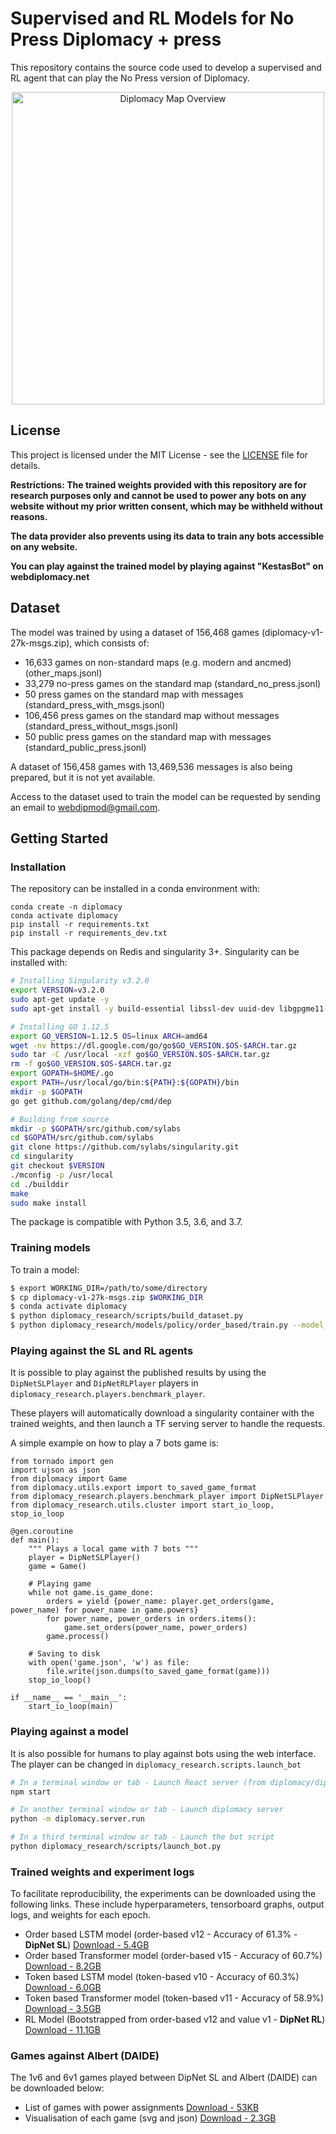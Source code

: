 # Supervised and RL Models for No Press Diplomacy + press

This repository contains the source code used to develop a supervised and RL agent that can play the No Press version of Diplomacy.  

<p align="center">
  <img width="500" src="docs/images/map_overview.png" alt="Diplomacy Map Overview">
</p>

## License

This project is licensed under the MIT License - see the [LICENSE](LICENSE) file for details.

**Restrictions: The trained weights provided with this repository are for research purposes only and cannot be used to power any bots on any website without my prior written consent, which may be withheld without reasons.**

**The data provider also prevents using its data to train any bots accessible on any website.**

**You can play against the trained model by playing against "KestasBot" on webdiplomacy.net**

## Dataset

The model was trained by using a dataset of 156,468 games (diplomacy-v1-27k-msgs.zip), which consists of:

- 16,633 games on non-standard maps (e.g. modern and ancmed) (other_maps.jsonl)
- 33,279 no-press games on the standard map (standard_no_press.jsonl)
- 50 press games on the standard map with messages (standard_press_with_msgs.jsonl)
- 106,456 press games on the standard map without messages (standard_press_without_msgs.jsonl)
- 50 public press games on the standard map with messages (standard_public_press.jsonl)

A dataset of 156,458 games with 13,469,536 messages is also being prepared, but it is not yet available.

Access to the dataset used to train the model can be requested by sending an email to webdipmod@gmail.com.


## Getting Started

### Installation

The repository can be installed in a conda environment with:

```python3
conda create -n diplomacy
conda activate diplomacy
pip install -r requirements.txt
pip install -r requirements_dev.txt
```

This package depends on Redis and singularity 3+. Singularity can be installed with:

```bash
# Installing Singularity v3.2.0
export VERSION=v3.2.0
sudo apt-get update -y
sudo apt-get install -y build-essential libssl-dev uuid-dev libgpgme11-dev libseccomp-dev pkg-config squashfs-tools

# Installing GO 1.12.5
export GO_VERSION=1.12.5 OS=linux ARCH=amd64
wget -nv https://dl.google.com/go/go$GO_VERSION.$OS-$ARCH.tar.gz
sudo tar -C /usr/local -xzf go$GO_VERSION.$OS-$ARCH.tar.gz
rm -f go$GO_VERSION.$OS-$ARCH.tar.gz
export GOPATH=$HOME/.go
export PATH=/usr/local/go/bin:${PATH}:${GOPATH}/bin
mkdir -p $GOPATH
go get github.com/golang/dep/cmd/dep

# Building from source
mkdir -p $GOPATH/src/github.com/sylabs
cd $GOPATH/src/github.com/sylabs
git clone https://github.com/sylabs/singularity.git
cd singularity
git checkout $VERSION
./mconfig -p /usr/local
cd ./builddir
make
sudo make install
```

The package is compatible with Python 3.5, 3.6, and 3.7.

### Training models

To train a model:

```bash
$ export WORKING_DIR=/path/to/some/directory
$ cp diplomacy-v1-27k-msgs.zip $WORKING_DIR
$ conda activate diplomacy
$ python diplomacy_research/scripts/build_dataset.py
$ python diplomacy_research/models/policy/order_based/train.py --model_id 12
```

### Playing against the SL and RL agents

It is possible to play against the published results by using the `DipNetSLPlayer` and `DipNetRLPlayer` players in `diplomacy_research.players.benchmark_player`.

These players will automatically download a singularity container with the trained weights, and then launch a TF serving server to handle the requests.

A simple example on how to play a 7 bots game is:

```python3
from tornado import gen
import ujson as json
from diplomacy import Game
from diplomacy.utils.export import to_saved_game_format
from diplomacy_research.players.benchmark_player import DipNetSLPlayer
from diplomacy_research.utils.cluster import start_io_loop, stop_io_loop

@gen.coroutine
def main():
    """ Plays a local game with 7 bots """
    player = DipNetSLPlayer()
    game = Game()

    # Playing game
    while not game.is_game_done:
        orders = yield {power_name: player.get_orders(game, power_name) for power_name in game.powers}
        for power_name, power_orders in orders.items():
            game.set_orders(power_name, power_orders)
        game.process()

    # Saving to disk
    with open('game.json', 'w') as file:
        file.write(json.dumps(to_saved_game_format(game)))
    stop_io_loop()

if __name__ == '__main__':
    start_io_loop(main)
```

### Playing against a model

It is also possible for humans to play against bots using the web interface. The player can be changed in `diplomacy_research.scripts.launch_bot`

```bash
# In a terminal window or tab - Launch React server (from diplomacy/diplomacy)
npm start

# In another terminal window or tab - Launch diplomacy server
python -m diplomacy.server.run

# In a third terminal window or tab - Launch the bot script
python diplomacy_research/scripts/launch_bot.py
```

### Trained weights and experiment logs

To facilitate reproducibility, the experiments can be downloaded using the following links. These include hyperparameters, tensorboard graphs, output logs, and weights for each epoch.

- Order based LSTM model (order-based v12 - Accuracy of 61.3% - **DipNet SL**) [Download - 5.4GB](https://f002.backblazeb2.com/file/ppaquette-public/benchmarks/experiments/order-based-lstm.zip)
- Order based Transformer model (order-based v15 - Accuracy of 60.7%) [Download - 8.2GB](https://f002.backblazeb2.com/file/ppaquette-public/benchmarks/experiments/order-based-trsf.zip)
- Token based LSTM model (token-based v10 - Accuracy of 60.3%) [Download - 6.0GB](https://f002.backblazeb2.com/file/ppaquette-public/benchmarks/experiments/token-based-lstm.zip)
- Token based Transformer model (token-based v11 - Accuracy of 58.9%) [Download - 3.5GB](https://f002.backblazeb2.com/file/ppaquette-public/benchmarks/experiments/token-based-trsf.zip)
- RL Model (Bootstrapped from order-based v12 and value v1 - **DipNet RL**) [Download - 11.1GB](https://f002.backblazeb2.com/file/ppaquette-public/benchmarks/experiments/rl-model.zip)

### Games against Albert (DAIDE)

The 1v6 and 6v1 games played between DipNet SL and Albert (DAIDE) can be downloaded below:

- List of games with power assignments [Download - 53KB](https://f002.backblazeb2.com/file/ppaquette-public/benchmarks/experiments/daide_albert_results.xlsx)
- Visualisation of each game (svg and json) [Download - 2.3GB](https://f002.backblazeb2.com/file/ppaquette-public/benchmarks/experiments/daide_albert_games.zip)
